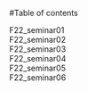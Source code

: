 #Table of contents  
  
  
F22_seminar01  
F22_seminar02  
F22_seminar03  
F22_seminar04  
F22_seminar05  
F22_seminar06  
